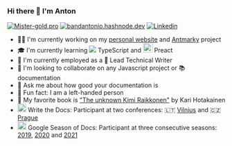 ### Hi there 👋 I'm Anton

[![Mister-gold.pro](https://img.shields.io/badge/-mister&#8211;gold.pro-blue?style=flat&logo=Astro&logoColor=white)](https://mister-gold.pro)
[![bandantonio.hashnode.dev](https://img.shields.io/badge/-bandantonio.hashnode.dev-blue?style=flat&logo=Hashnode&logoColor=white)](https://bandantonio.hashnode.dev)
[![Linkedin](https://img.shields.io/badge/-LinkedIn-blue?style=flat&logo=Linkedin&logoColor=white)](https://www.linkedin.com/in/bandantonio/)

- 👨‍💻 I'm currently working on my [personal website][my-website] and [Antmarky][antmarky] project
- 🎓 I'm currently learning <img src="https://img.icons8.com/color/24/null/typescript.png"/> TypeScript and <img src="https://avatars.githubusercontent.com/u/26872990?s=200&v=4" width="22" style="margin-bottom:0;"/> Preact
- 🏢 I'm currently employed as a 📝 Lead Technical Writer
- 🤝 I'm looking to collaborate on any Javascript project or 📚 documentation
- 💬 Ask me about how good your documentation is
- 👻 Fun fact: I am a left-handed person
- 📕 My favorite book is ["The unknown Kimi Raikkonen"](https://www.amazon.com/Kimi-Raikkonen-Kari-Hotakainen-author/dp/1471177661) by Kari Hotakainen
- <img width=20 src="https://www.writethedocs.org/_static/sticker-wtd-colors.png" /> Write the Docs: Participant at two conferences: 🇱🇹 [Vilnius][wtd-vilnius-2019] and 🇨🇿 [Prague][wtd-prague-2019]
- <img width=20 src="https://developers.google.com/season-of-docs/images/SeasonofDocs_Icon_Grey_300ppi_trimmed.png" /> Google Season of Docs: Participant at three consecutive seasons: [2019][gsod-2019], [2020][gsod-2020] and [2021][gsod-2021]

[my-website]: https://github.com/bandantonio/bandantonio.github.io
[antmarky]: https://github.com/bandantonio/antmarky
[wtd-vilnius-2019]: https://www.writethedocs.org/conf/vilnius/2019/
[wtd-prague-2019]: https://www.writethedocs.org/conf/prague/2019/
[gsod-2019]: https://developers.google.com/season-of-docs/docs/2019/participants
[gsod-2020]: https://developers.google.com/season-of-docs/docs/2020/participants
[gsod-2021]: https://mister-gold.pro/posts/season-of-docs-2021/

<!-- Last updated: Sun Dec 31 06:10:29 2023 -->